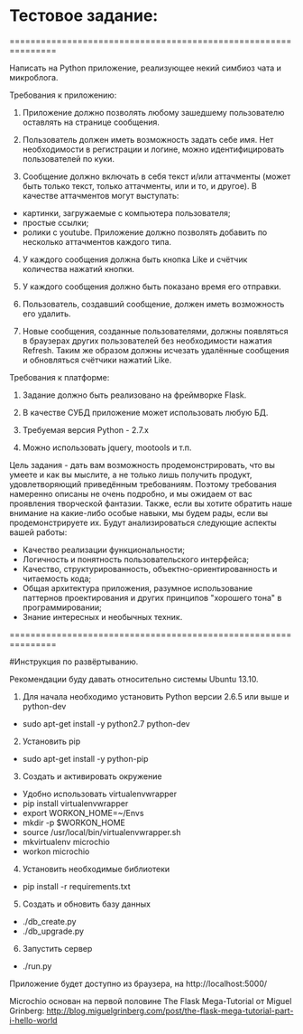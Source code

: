 # Тестовое задание:

===============================================================

Написать на Python приложение, реализующее некий симбиоз чата и микроблога. 

Требования к приложению:

1. Приложение должно позволять любому зашедшему пользователю оставлять на странице сообщения.

2. Пользователь должен иметь возможность задать себе имя. Нет необходимости в регистрации и логине, можно идентифицировать пользователей по куки.

3. Сообщение должно включать в себя текст и/или аттачменты (может быть только текст, только аттачменты, или и то, и другое). В качестве аттачментов могут выступать:
 - картинки, загружаемые с компьютера пользователя;
 - простые ссылки;
 - ролики c youtube.
 Приложение должно позволять добавить по несколько аттачментов каждого типа.

4. У каждого сообщения должна быть кнопка Like и счётчик количества нажатий кнопки.

5. У каждого сообщения должно быть показано время его отправки.

6. Пользователь, создавший сообщение, должен иметь возможность его удалить.

7. Новые сообщения, созданные пользователями, должны появляться в браузерах других пользователей без необходимости нажатия Refresh. Таким же образом должны исчезать удалённые сообщения и обновляться счётчики нажатий Like.


Требования к платформе:

1. Задание должно быть реализовано на фреймворке Flask.

2. В качестве СУБД приложение может использовать любую БД.

3. Требуемая версия Python - 2.7.x

4. Можно использовать jquery, mootools и т.п.


Цель задания - дать вам возможность продемонстрировать, что вы умеете и как вы мыслите, а не только лишь получить продукт, удовлетворяющий приведённым требованиям. Поэтому требования намеренно описаны не очень подробно, и мы ожидаем от вас проявления творческой фантазии. Также, если вы хотите обратить наше внимание на какие-либо особые навыки, мы будем рады, если вы продемонстрируете их. Будут анализироваться следующие аспекты вашей работы: 
- Качество реализации функциональности;
- Логичность и понятность пользовательского интерфейса;
- Качество, структурированность, объектно-ориентированность и читаемость кода;
- Общая архитектура приложения, разумное использование паттернов проектирования и других принципов "хорошего тона" в программировании;
- Знание интересных и необычных техник.

===============================================================


#Инструкция по развёртыванию.

Рекомендации буду давать относительно системы Ubuntu 13.10.


1. Для начала необходимо установить Python версии 2.6.5 или выше и python-dev
  * sudo apt-get install -y python2.7 python-dev

2. Установить pip
  * sudo apt-get install -y python-pip

3. Создать и активировать окружение
  * Удобно использовать virtualenvwrapper
  * pip install virtualenvwrapper
  * export WORKON_HOME=~/Envs
  * mkdir -p $WORKON_HOME
  * source /usr/local/bin/virtualenvwrapper.sh
  * mkvirtualenv microchio
  * workon microchio

4. Установить необходимые библиотеки
  * pip install -r requirements.txt

5. Создать и обновить базу данных
  * ./db_create.py
  * ./db_upgrade.py

6. Запустить сервер
  * ./run.py

Приложение будет доступно из браузера, на http://localhost:5000/

Microchio основан на первой половине The Flask Mega-Tutorial от Miguel Grinberg: http://blog.miguelgrinberg.com/post/the-flask-mega-tutorial-part-i-hello-world
